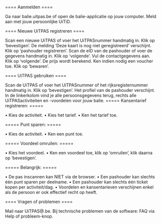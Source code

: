 ---
---
==== Aanmelden ====

Ga naar balie.uitpas.be of open de balie-applicatie op jouw computer.
Meld aan met jouw persoonlijke UiTiD.

==== Nieuwe UiTPAS registreren ====

Scan een nieuwe UiTPAS of voer het UiTPASnummer handmatig in. Klik op ‘bevestigen’.
De melding ‘Deze kaart is nog niet geregistreerd’ verschijnt. Klik op ‘pashouder registreren’.
Scan de eID van de pashouder of voer de gegevens handmatig in. Klik op ‘volgende’.
Vul de contactgegevens aan. Klik op ‘volgende’.
De prijs wordt berekend. Ken indien nodig een voucher toe. Klik op ‘bewaren’.

==== UiTPAS gebruiken ====

Scan de UiTPAS of voer het UiTPASnummer of het rijksregisternummer handmatig in.
Klik op ‘bevestigen’.
Het profiel van de pashouder verschijnt. In de linkerkolom vind je alle persoonsgegevens terug,
rechts alle UiTPASactiviteiten en -voordelen voor jouw balie.
===== Kansentarief registreren: =====

• Kies de activiteit.
• Kies het tarief.
• Ken het tarief toe.

===== Punt sparen: =====

• Kies de activiteit.
• Ken een punt toe.

===== Voordeel omruilen: =====

• Kies het voordeel.
• Ken een voordeel toe, klik op ‘omruilen’, klik daarna op ‘bevestigen’.

===== Belangrijk: =====

• De pas inscannen kan NIET via de browser.
• Een pashouder kan slechts één punt sparen per deelname.
• Een pashouder kan slechts één ticket kopen per activiteit/dag.
• Voordelen en kansentarieven verschijnen enkel als de persoon er ook effectief recht op heeft.

==== Vragen of problemen ====

Mail naar UiTPAS@<jouwgemeente>.be.
Bij technische problemen van de software: FAQ via Help of probleem-knop.
